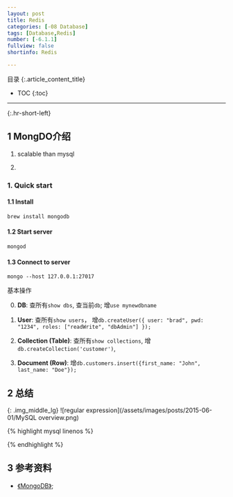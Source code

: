 ```yaml
---
layout: post
title: Redis
categories: [-08 Database]
tags: [Database,Redis]
number: [-6.1.1]
fullview: false
shortinfo: Redis

---
```

目录
{:.article_content_title}


* TOC
{:toc}

---
{:.hr-short-left}

## 1 MongDO介绍 ##

1. scalable than mysql

2. 

### 1. Quick start

#### 1.1 Install

`brew install mongodb`

#### 1.2 Start server

`mongod`

#### 1.3 Connect to server

`mongo --host 127.0.0.1:27017`

基本操作

0. **DB**: 查所有`show dbs`, 查当前`db`; 增`use mynewdbname`

1. **User**: 查所有`show users`， 增```db.createUser({
  user: "brad",
  pwd: "1234",
  roles: ["readWrite", "dbAdmin"]
});```

2. **Collection (Table)**: 查所有`show collections`, 增`db.createCollection('customer')`,

3. **Document (Row)**: 增`db.customers.insert({first_name: "John", last_name: "Doe"});`

## 2 总结

{: .img_middle_lg}
![regular expression](/assets/images/posts/2015-06-01/MySQL overview.png)

{% highlight mysql linenos %}

{% endhighlight %}



## 3 参考资料 ##
- [《MongoDB》](https://www.mongodb.com/cn);






